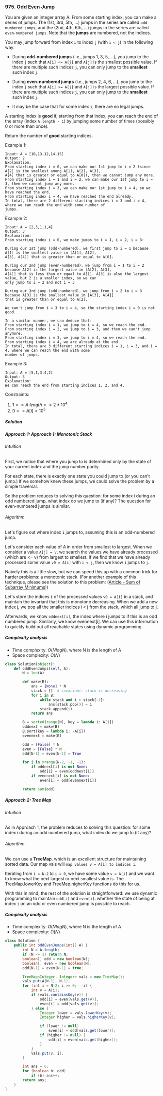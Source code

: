 ### [975. Odd Even Jump](https://leetcode.com/problems/odd-even-jump/)

You are given an integer array A. From some starting index, you can make a series of jumps. The (1st, 3rd, 5th, ...) jumps in the series are called `odd-numbered jumps`, and the (2nd, 4th, 6th, ...) jumps in the series are called `even-numbered jumps`. Note that the **jumps** are numbered, not the indices.

You may jump forward from index `i` to index `j` (with `i < j`) in the following way:

- During **odd-numbered jumps** (i.e., jumps 1, 3, 5, ...), you jump to the index `j` such that `A[i] <= A[j]` and `A[j]` is the smallest possible value. If there are multiple such indices `j`, you can only jump to the **smallest** such index `j`.

- During **even-numbered jumps** (i.e., jumps 2, 4, 6, ...), you jump to the index `j` such that `A[i] >= A[j]` and `A[j]` is the largest possible value. If there are multiple such indices `j`, you can only jump to the **smallest** such index `j`.

- It may be the case that for some index `i`, there are no legal jumps.

A starting index is **good** if, starting from that index, you can reach the end of the array (index `A.length - 1`) by jumping some number of times (possibly 0 or more than once).

Return the number of **good** starting indices.

 

Example 1:
```
Input: A = [10,13,12,14,15]
Output: 2
Explanation: 
From starting index i = 0, we can make our 1st jump to i = 2 (since A[2] is the smallest among A[1], A[2], A[3],
A[4] that is greater or equal to A[0]), then we cannot jump any more.
From starting index i = 1 and i = 2, we can make our 1st jump to i = 3, then we cannot jump any more.
From starting index i = 3, we can make our 1st jump to i = 4, so we have reached the end.
From starting index i = 4, we have reached the end already.
In total, there are 2 different starting indices i = 3 and i = 4, where we can reach the end with some number of
jumps.
```
Example 2:
```
Input: A = [2,3,1,1,4]
Output: 3
Explanation: 
From starting index i = 0, we make jumps to i = 1, i = 2, i = 3:

During our 1st jump (odd-numbered), we first jump to i = 1 because A[1] is the smallest value in [A[1], A[2],
A[3], A[4]] that is greater than or equal to A[0].

During our 2nd jump (even-numbered), we jump from i = 1 to i = 2 because A[2] is the largest value in [A[2], A[3],
A[4]] that is less than or equal to A[1]. A[3] is also the largest value, but 2 is a smaller index, so we can
only jump to i = 2 and not i = 3

During our 3rd jump (odd-numbered), we jump from i = 2 to i = 3 because A[3] is the smallest value in [A[3], A[4]]
that is greater than or equal to A[2].

We can't jump from i = 3 to i = 4, so the starting index i = 0 is not good.

In a similar manner, we can deduce that:
From starting index i = 1, we jump to i = 4, so we reach the end.
From starting index i = 2, we jump to i = 3, and then we can't jump anymore.
From starting index i = 3, we jump to i = 4, so we reach the end.
From starting index i = 4, we are already at the end.
In total, there are 3 different starting indices i = 1, i = 3, and i = 4, where we can reach the end with some
number of jumps.
```
Example 3:
```
Input: A = [5,1,3,4,2]
Output: 3
Explanation: 
We can reach the end from starting indices 1, 2, and 4.
``` 

Constraints:

1. $1 <= A.length <= 2 * 10^4$
2. $0 <= A[i] < 10^5$

##### Solution

##### Approach 1: Approach 1: Monotonic Stack
###### Intuition

First, we notice that where you jump to is determined only by the state of your current index and the jump number parity.

For each state, there is exactly one state you could jump to (or you can't jump.) If we somehow knew these jumps, we could solve the problem by a simple traversal.

So the problem reduces to solving this question: for some index i during an odd numbered jump, what index do we jump to (if any)? The question for even-numbered jumps is similar.

###### Algorithm

Let's figure out where index `i` jumps to, assuming this is an odd-numbered jump.

Let's consider each value of A in order from smallest to largest. When we consider a value `A[j] = v`, we search the values we have already processed (which are <= v) from largest to smallest. If we find that we have already processed some value `v0 = A[i]` with `i < j`, then we know `i` jumps to `j`.

Naively this is a little slow, but we can speed this up with a common trick for harder problems: a monotonic stack. (For another example of this technique, please see the solution to this problem: ([Article - Sum of Subarray Minimums](https://leetcode.com/articles/sum-of-subarray-minimums/)))

Let's store the indices `i` of the processed values `v0 = A[i]` in a stack, and maintain the invariant that this is monotone decreasing. When we add a new index j, we pop all the smaller indices i < j from the stack, which all jump to j.

Afterwards, we know `oddnext[i]`, the index where i jumps to if this is an odd numbered jump. Similarly, we know evennext[i]. We can use this information to quickly build out all reachable states using dynamic programming.

##### Complexity analysis
- Time complexity: $O(NlogN)$, where N is the length of A
- Space complexity: $O(N)$

```python
class Solution(object):
    def oddEvenJumps(self, A):
        N = len(A)

        def make(B):
            ans = [None] * N
            stack = []  # invariant: stack is decreasing
            for i in B:
                while stack and i > stack[-1]:
                    ans[stack.pop()] = i
                stack.append(i)
            return ans

        B = sorted(range(N), key = lambda i: A[i])
        oddnext = make(B)
        B.sort(key = lambda i: -A[i])
        evennext = make(B)

        odd = [False] * N
        even = [False] * N
        odd[N-1] = even[N-1] = True

        for i in xrange(N-2, -1, -1):
            if oddnext[i] is not None:
                odd[i] = even[oddnext[i]]
            if evennext[i] is not None:
                even[i] = odd[evennext[i]]

        return sum(odd)
```


##### Approach 2: Tree Map
###### Intuition

As in Approach 1, the problem reduces to solving this question: for some index i during an odd numbered jump, what index do we jump to (if any)?

###### Algorithm

We can use a **TreeMap**, which is an excellent structure for maintaining sorted data. Our map vals will `map values v = A[i] to indices i`.

Iterating from `i = N-2` to `i = 0`, we have some value `v = A[i]` and we want to know what the next largest or next smallest value is. The TreeMap.lowerKey and TreeMap.higherKey functions do this for us.

With this in mind, the rest of the solution is straightforward: we use dynamic programming to maintain `odd[i]` and `even[i]`: whether the state of being at index `i` on an odd or even numbered jump is possible to reach.

##### Complexity analysis
- Time complexity: $O(NlogN)$, where N is the length of A
- Space complexity: $O(N)$

```java
class Solution {
    public int oddEvenJumps(int[] A) {
        int N = A.length;
        if (N <= 1) return N;
        boolean[] odd = new boolean[N];
        boolean[] even = new boolean[N];
        odd[N-1] = even[N-1] = true;

        TreeMap<Integer, Integer> vals = new TreeMap();
        vals.put(A[N-1], N-1);
        for (int i = N-2; i >= 0; --i) {
            int v = A[i];
            if (vals.containsKey(v)) {
                odd[i] = even[vals.get(v)];
                even[i] = odd[vals.get(v)];
            } else {
                Integer lower = vals.lowerKey(v);
                Integer higher = vals.higherKey(v);

                if (lower != null)
                    even[i] = odd[vals.get(lower)];
                if (higher != null) {
                    odd[i] = even[vals.get(higher)];
                }
            }
            vals.put(v, i);
        }

        int ans = 0;
        for (boolean b: odd)
            if (b) ans++;
        return ans;
    }
}
```